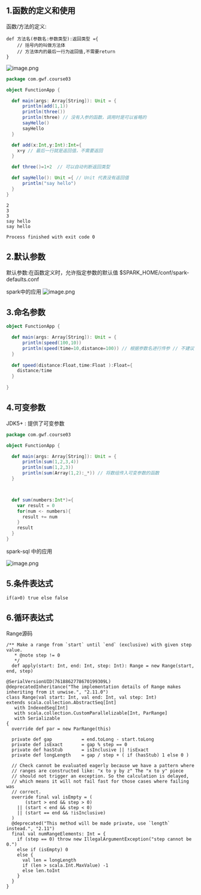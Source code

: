 ## 1.函数的定义和使用

函数/方法的定义:

```
def 方法名(参数名:参数类型):返回类型 ={
    // 括号内的叫做方法体
    // 方法体内的最后一行为返回值,不需要return
}
```

![image.png](https://upload-images.jianshu.io/upload_images/7220971-a0b0ba43b1eb94b7.png?imageMogr2/auto-orient/strip%7CimageView2/2/w/1240)

```scala
package com.gwf.course03

object FunctionApp {

  def main(args: Array[String]): Unit = {
      println(add(1,1))
      println(three())
      println(three) // 没有入参的函数，调用时是可以省略的
      sayHello()
      sayHello
  }

  def add(x:Int,y:Int):Int={
    x+y // 最后一行就是返回值，不需要返回
  }

  def three()=1+2  // 可以自动判断返回类型

  def sayHello(): Unit ={ // Unit 代表没有返回值
      println("say hello")
  }
}

```
```
2
3
3
say hello
say hello

Process finished with exit code 0
```

## 2.默认参数
默认参数:在函数定义时，允许指定参数的默认值
$SPARK_HOME/conf/spark-defaults.conf

spark中的应用
![image.png](https://upload-images.jianshu.io/upload_images/7220971-66a0352fea770f43.png?imageMogr2/auto-orient/strip%7CimageView2/2/w/1240)


## 3.命名参数
```scala
object FunctionApp {

  def main(args: Array[String]): Unit = {
      println(speed(100,10))
      println(speed(time=10,distance=100)) // 根据参数名进行传参 // 不建议
  }
  
  def speed(distance:Float,time:Float ):Float={
    distance/time
  }
  
}
```


## 4.可变参数
JDK5+ : 提供了可变参数

```scala
package com.gwf.course03

object FunctionApp {

  def main(args: Array[String]): Unit = {
      println(sum(1,2,3,4))
      println(sum(1,2,3))
      println(sum(Array(1,2):_*)) // 将数组传入可变参数的函数
  }



  def sum(numbers:Int*)={
    var result = 0
    for(num <- numbers){
      result += num
    }
    result
  }
}

```
spark-sql 中的应用

![image.png](https://upload-images.jianshu.io/upload_images/7220971-26618e0f415444ee.png?imageMogr2/auto-orient/strip%7CimageView2/2/w/1240)


## 5.条件表达式

```
if(a>0) true else false
```

## 6.循环表达式

Range源码

```
/** Make a range from `start` until `end` (exclusive) with given step value.
   * @note step != 0
   */
  def apply(start: Int, end: Int, step: Int): Range = new Range(start, end, step)

@SerialVersionUID(7618862778670199309L)
@deprecatedInheritance("The implementation details of Range makes inheriting from it unwise.", "2.11.0")
class Range(val start: Int, val end: Int, val step: Int)
extends scala.collection.AbstractSeq[Int]
   with IndexedSeq[Int]
   with scala.collection.CustomParallelizable[Int, ParRange]
   with Serializable
{
  override def par = new ParRange(this)

  private def gap           = end.toLong - start.toLong
  private def isExact       = gap % step == 0
  private def hasStub       = isInclusive || !isExact
  private def longLength    = gap / step + ( if (hasStub) 1 else 0 )

  // Check cannot be evaluated eagerly because we have a pattern where
  // ranges are constructed like: "x to y by z" The "x to y" piece
  // should not trigger an exception. So the calculation is delayed,
  // which means it will not fail fast for those cases where failing was
  // correct.
  override final val isEmpty = (
       (start > end && step > 0)
    || (start < end && step < 0)
    || (start == end && !isInclusive)
  )
  @deprecated("This method will be made private, use `length` instead.", "2.11")
  final val numRangeElements: Int = {
    if (step == 0) throw new IllegalArgumentException("step cannot be 0.")
    else if (isEmpty) 0
    else {
      val len = longLength
      if (len > scala.Int.MaxValue) -1
      else len.toInt
    }
  }
}
```

